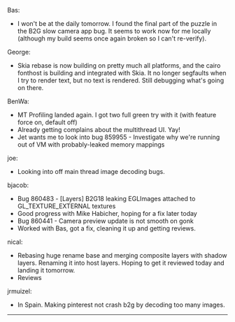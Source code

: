 Bas:
* I won't be at the daily tomorrow. I found the final part of the puzzle in the B2G slow camera app bug. It seems to work now for me locally (although my build seems once again broken so I can't re-verify).

George:
* Skia rebase is now building on pretty much all platforms, and the cairo fonthost is building and integrated with Skia. It no longer segfaults when I try to render text, but no text is rendered. Still debugging what's going on there.

BenWa:
* MT Profiling landed again. I got two full green try with it (with feature force on, default off)
* Already getting complains about the multithread UI. Yay!
* Jet wants me to look into bug 859955 - Investigate why we're running out of VM with probably-leaked memory mappings

joe:
* Looking into off main thread image decoding bugs.

bjacob:
* Bug 860483 - [Layers] B2G18 leaking EGLImages attached to GL_TEXTURE_EXTERNAL textures
* Good progress with Mike Habicher, hoping for a fix later today
* Bug 860441 - Camera preview update is not smooth on gonk
* Worked with Bas, got a fix, cleaning it up and getting reviews.

nical:
* Rebasing huge rename base and merging composite layers with shadow layers. Renaming it into host layers. Hoping to get it reviewed today and landing it tomorrow.
* Reviews

jrmuizel:
* In Spain. Making pinterest not crash b2g by decoding too many images.

________________


